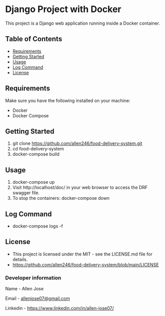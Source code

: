 # Django Project with Docker

This project is a Django web application running inside a Docker container.

## Table of Contents
- [Requirements](#requirements)
- [Getting Started](#getting-started)
- [Usage](#usage)
- [Log Command](#docker-commands)
- [License](#license)

## Requirements
Make sure you have the following installed on your machine:
- Docker
- Docker Compose

## Getting Started
1. git clone https://github.com/allen246/food-delivery-system.git
2. cd food-delivery-system
3. docker-compose build

## Usage
1. docker-compose up
2. Visit http://localhost/doc/ in your web browser to access the DRF swagger file.
3. To stop the containers: docker-compose down

## Log Command
- docker-compose logs -f

## License
 - This project is licensed under the MIT - see the LICENSE.md file for details.
 - https://github.com/allen246/food-delivery-system/blob/main/LICENSE


### Developer information
Name - Allen Jose

Email  - allenjose07@gmail.com

Linkedin - https://www.linkedin.com/in/allen-jose07/

